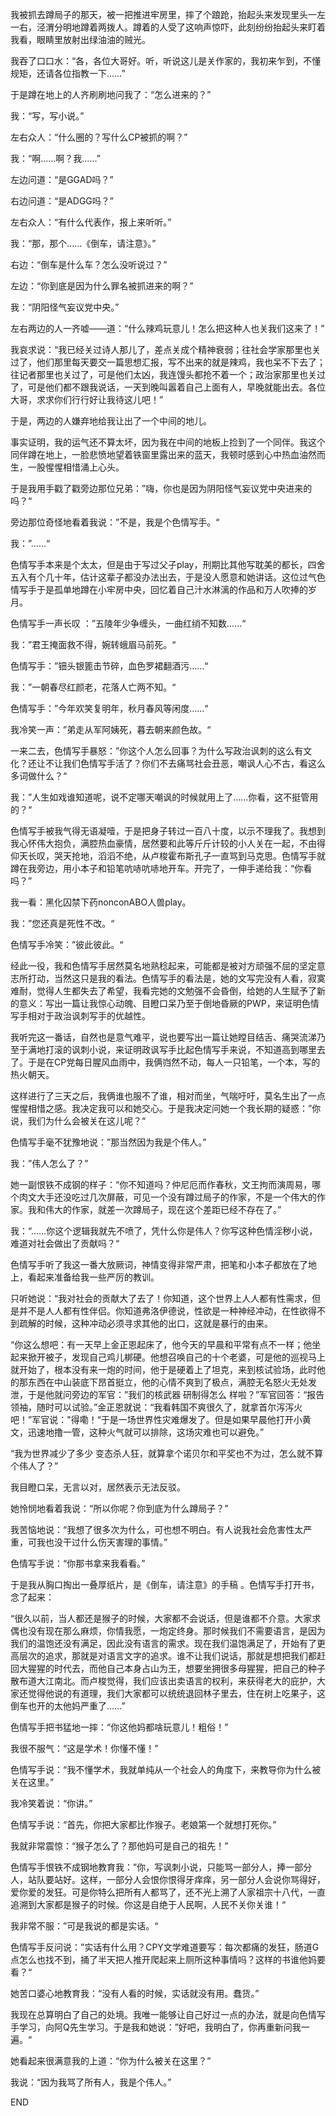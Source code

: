 我被抓去蹲局子的那天，被一把推进牢房里，摔了个踉跄，抬起头来发现里头一左一右，泾渭分明地蹲着两拨人。蹲着的人受了这响声惊吓，此刻纷纷抬起头来盯着我看，眼睛里放射出绿油油的贼光。

我吞了口口水：“各，各位大哥好。听，听说这儿是关作家的，我初来乍到，不懂规矩，还请各位指教一下……”


于是蹲在地上的人齐刷刷地问我了：“怎么进来的？”

我：“写，写小说。”

左右众人：“什么圈的？写什么CP被抓的啊？”

我：“啊……啊？我……”

左边问道：“是GGAD吗？”

右边问道：“是ADGG吗？”

左右众人：“有什么代表作，报上来听听。”

我：“那，那个……《倒车，请注意》。”

右边：“倒车是什么车？怎么没听说过？”

左边：“你到底是因为什么罪名被抓进来的啊？”

我：“阴阳怪气妄议党中央。”

左右两边的人一齐嘘——道：“什么辣鸡玩意儿！怎么把这种人也关我们这来了！”

我哀求说：“我已经关过诗人那儿了，差点关成个精神衰弱；往社会学家那里也关过了，他们那里每天要交一篇思想汇报，写不出来的就是辣鸡，我也呆不下去了；往记者那里也关过了，可是他们太凶，我连馒头都抢不着一个；政治家那里也关过了，可是他们都不跟我说话，一天到晚叫嚣着自己上面有人，早晚就能出去。各位大哥，求求你们行行好让我待这儿吧！”

于是，两边的人嫌弃地给我让出了一个中间的地儿。


事实证明，我的运气还不算太坏，因为我在中间的地板上捡到了一个同伴。我这个同伴蹲在地上，一脸悲愤地望着铁窗里露出来的蓝天，我顿时感到心中热血油然而生，一股惺惺相惜涌上心头。

于是我用手戳了戳旁边那位兄弟：”嗨，你也是因为阴阳怪气妄议党中央进来的吗？“

旁边那位奇怪地看着我说：”不是，我是个色情写手。“

我：”……“

色情写手本来是个太太，但是由于写过父子play，刑期比其他写耽美的都长，四舍五入有个几十年，估计这辈子都没办法出去，于是没人愿意和她讲话。这位过气色情写手于是孤单地蹲在小牢房中央，回忆着自己汁水淋漓的作品和万人吹捧的岁月。

色情写手一声长叹 ：”五陵年少争缠头，一曲红绡不知数……“

我：”君王掩面救不得，婉转蛾眉马前死。“

色情写手：”钿头银篦击节碎，血色罗裙翻酒污……“

我：”一朝春尽红颜老，花落人亡两不知。“

色情写手：”今年欢笑复明年，秋月春风等闲度……“

我冷笑一声：”弟走从军阿姨死，暮去朝来颜色故。“

一来二去，色情写手暴怒：”你这个人怎么回事？为什么写政治讽刺的这么有文化？还让不让我们色情写手活了？你们不去痛骂社会丑恶，嘲讽人心不古，看这么多词做什么？“

我：”人生如戏谁知道呢，说不定哪天嘲讽的时候就用上了……你看，这不挺管用的？“

色情写手被我气得无语凝噎，于是把身子转过一百八十度，以示不理我了。我想到我心怀伟大抱负，满腔热血豪情，居然要和此等斤斤计较的小人关在一起，不由得仰天长叹，哭天抢地，滔滔不绝，从卢梭霍布斯孔子一直骂到马克思。色情写手就蹲在我旁边，用小本子和铅笔吭哧吭哧地开车。开完了，一伸手递给我：“你看吗？”

我一看：黑化囚禁下药nonconABO人兽play。

我：”您还真是死性不改。“

色情写手冷笑：”彼此彼此。“


经此一役，我和色情写手居然莫名地熟稔起来，可能都是被对方顽强不屈的坚定意志所打动，当然这只是我的看法。色情写手的看法是，她的文写完没有人看，寂寞难耐，觉得人生都失去了希望，我看完她的文勉强不会昏倒，给她的人生赋予了新的意义：写出一篇让我惊心动魄、目瞪口呆乃至于倒地昏厥的PWP，来证明色情写手相对于政治讽刺写手的优越性。

我听完这一番话，自然也是意气难平，说也要写出一篇让她瞠目结舌、痛哭流涕乃至于满地打滚的讽刺小说，来证明政讽写手比起色情写手来说，不知道高到哪里去了。于是在CP党每日腥风血雨中，我俩岿然不动，每人一只铅笔，一个本，写的热火朝天。

这样进行了三天之后，我俩谁也服不了谁，相对而坐，气喘吁吁，莫名生出了一点惺惺相惜之感。我决定我可以和她交心。于是我决定问她一个我长期的疑惑：”你说，我们为什么会被关在这儿呢？“

色情写手毫不犹豫地说：”那当然因为我是个伟人。”

我：”伟人怎么了？”

她一副恨铁不成钢的样子：“你不知道吗？仲尼厄而作春秋，文王拘而演周易，哪个肉文大手还没吃过几次屏蔽，可见一个没有蹲过局子的作家，不是一个伟大的作家。我和伟大的作家，就差一次蹲局子，现在这个差距已经不存在了。”

我：“……你这个逻辑我就先不喷了，凭什么你是伟人？你写这种色情淫秽小说，难道对社会做出了贡献吗？“

色情写手听了我这一番大放厥词，神情变得非常严肃，把笔和小本子都放在了地上，看起来准备给我一些严厉的教训。

只听她说：“我对社会的贡献大了去了！你知道，这个世界上人人都有性需求，但是并不是人人都有性伴侣。你知道弗洛伊德说，性欲是一种神经冲动，在性欲得不到疏解的时候，这种冲动必须寻求其他的出口，这就是暴行的由来。

“你这么想吧：有一天早上金正恩起床了，他今天的早晨和平常有点不一样；他坐起来掀开被子，发现自己鸡儿梆硬。他想召唤自己的十个老婆，可是他的巡视马上就开始了，根本没有来一炮的时间，他于是硬着上了坦克，来到核试验场，此时他的那东西在中山装底下昂首挺立，他的心情不爽到了极点，满腔无名怒火无处发泄，于是他就问旁边的军官：”我们的核武器 研制得怎么 样啦？”军官回答：“报告领袖，随时可以试验。”金正恩就说：“我看韩国不爽很久了，就拿首尔泻泻火吧！”军官说："得嘞！“于是一场世界性灾难爆发了。但是如果早晨他打开小黄文，迅速地撸一管，这种火气就可以排除，这场灾难也可以避免。”

“我为世界减少了多少 变态杀人狂，就算拿个诺贝尔和平奖也不为过，怎么就不算个伟人了？”

我目瞪口呆，无言以对，居然表示无法反驳。

她怜悯地看着我说：“所以你呢？你到底为什么蹲局子？”

我苦恼地说：“我想了很多次为什么，可也想不明白。有人说我社会危害性太严重，可我也没干过什么伤天害理的事情。”

色情写手说：“你那书拿来我看看。”

于是我从胸口掏出一叠厚纸片，是《倒车，请注意》的手稿 。色情写手打开书，念了起来：

“很久以前，当人都还是猴子的时候，大家都不会说话，但是谁都不介意。大家求偶也没有现在那么麻烦，你情我愿，一炮定终身。那时候我们不需要语言，是因为我们的温饱还没有满足，因此没有语言的需求。现在我们温饱满足了，开始有了更高层次的追求，那就是对语言文字的追求。谁不让我们说话，那就是想把我们都赶回大猩猩的时代去，而他自己本身占山为王，想要坐拥很多母猩猩，把自己的种子散布道大江南北。而卢梭觉得，我们应该出卖语言的权利，来获得老大的庇护，大家还觉得他说的有道理，我们大家都可以统统退回林子里去，住在树上吃果子，这倒车也开的太他妈严重了……”

色情写手把书猛地一摔：“你这他妈都啥玩意儿！粗俗！”

我很不服气：“这是学术！你懂不懂！”

色情写手说：“我不懂学术，我就单纯从一个社会人的角度下，来教导你为什么被关在这里。”

我冷笑着说：“你讲。”

色情写手说：“首先，你把大家都比作猴子。老娘第一个就想打死你。”

我就非常震惊：“猴子怎么了？那他妈可是自己的祖先！”

色情写手恨铁不成钢地教育我：”你，写讽刺小说，只能骂一部分人，捧一部分人，站队要站好。这样，一部分人会恨你恨得牙痒痒，另一部分人会说你骂得好，爱你爱的发狂。可是你特么把所有人都骂了，还不光上溯了人家祖宗十八代，一直追溯到大家都是猴子的时候。你这是自绝于人民啊，人民不关你关谁！“

我非常不服：”可是我说的都是实话。“

色情写手反问说：”实话有什么用？CPY文学难道要写：每次都痛的发狂，肠道G点怎么也找不到，捅了半天把人推开爬起来上厕所这种事情吗？这样的书谁他妈要看？“

她苦口婆心地教育我：“没有人看的时候，实话就没有用。蠢货。”

我现在总算明白了自己的处境。我唯一能够让自己好过一点的办法，就是向色情写手学习，向阿Q先生学习。于是我和她说：”好吧，我明白了，你再重新问我一遍。“

她看起来很满意我的上道：“你为什么被关在这里？”

我说：“因为我骂了所有人，我是个伟人。”

END
